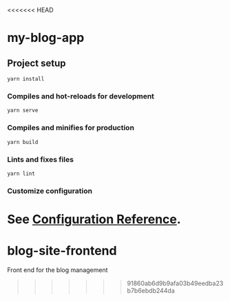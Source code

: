 <<<<<<< HEAD
# my-blog-app

## Project setup
```
yarn install
```

### Compiles and hot-reloads for development
```
yarn serve
```

### Compiles and minifies for production
```
yarn build
```

### Lints and fixes files
```
yarn lint
```

### Customize configuration
See [Configuration Reference](https://cli.vuejs.org/config/).
=======
# blog-site-frontend
Front end for the blog management
>>>>>>> 91860ab6d9b9afa03b49eedba23b7b6ebdb244da
